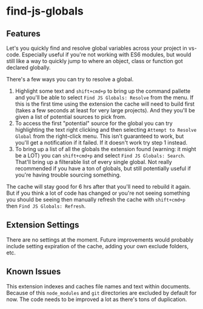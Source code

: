 # find-js-globals

## Features

Let's you quickly find and resolve global variables across your project in vs-code. Especially useful if you're not working with ES6 modules, but would still like a way to quickly jump to where an object, class or function got declared globally.

There's a few ways you can try to resolve a global.

1. Highlight some text and `shift+cmd+p` to bring up the command pallette and you'll be able to select `Find JS Globals: Resolve` from the menu. If this is the first time using the extension the cache will need to build first (takes a few seconds at least for very large projects). And they you'll be given a list of potential sources to pick from.
1. To access the first "potential" source for the global you can try highlighting the text right clicking and then selecting `Attempt to Resolve Global` from the right-click menu. This isn't guaranteed to work, but you'll get a notification if it failed. If it doesn't work try step 1 instead.
1. To bring up a list of all the globals the extension found (warning: it might be a LOT) you can `shift+cmd+p` and select `Find JS Globals: Search`. That'll bring up a filterable list of every single global. Not really recommended if you have a ton of globals, but still potentially useful if you're having trouble sourcing something.

The cache will stay good for 6 hrs after that you'll need to rebuild it again. But if you think a lot of code has changed or you're not seeing something you should be seeing then manually refresh the cache with `shift+cmd+p` then `Find JS Globals: Refresh`.

## Extension Settings

There are no settings at the moment. Future improvements would probably include setting expiration of the cache, adding your own exclude folders, etc.

## Known Issues

This extension indexes and caches file names and text within documents. Because of this `node_modules` and `git` directories are excluded by default for now. The code needs to be improved a lot as there's tons of duplication.